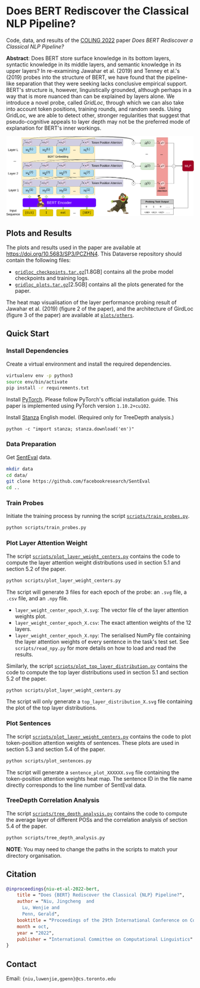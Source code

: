 # Does BERT Rediscover the Classical NLP Pipeline?
Code, data, and results of the [COLING 2022](https://coling2022.org) paper _Does BERT Rediscover a Classical NLP Pipeline?_

**Abstract**: Does BERT store surface knowledge in its bottom layers, syntactic knowledge in its middle layers, and semantic knowledge in its upper layers? In re-examining Jawahar et al. (2019) and Tenney et al.'s (2019) probes into the structure of BERT, we have found that the pipeline-like separation that they were seeking lacks conclusive empirical support. BERT's structure is, however, linguistically grounded, although perhaps in a way that is more nuanced than can be explained by layers alone. We introduce a novel probe, called _GridLoc_, through which we can also take into account token positions, training rounds, and random seeds. Using GridLoc, we are able to detect other, stronger regularities that suggest that pseudo-cognitive appeals to layer depth may not be the preferred mode of explanation for BERT's inner workings.

![](plots/others/architecture.png)

## Plots and Results

The plots and results used in the paper are available at https://doi.org/10.5683/SP3/PCZHN4.
This Dataverse repository should contain the following files:
- [`gridloc_checkpoints.tar.gz`](https://borealisdata.ca/file.xhtml?fileId=378579)[1.8GB] contains all the probe model checkpoints and training logs.
- [`gridloc_plots.tar.gz`](https://borealisdata.ca/file.xhtml?fileId=378580)[2.5GB] contains all the plots generated for the paper.

The heat map visualisation of the layer performance probing result of Jawahar et al. (2019) (figure 2 of the paper), and the architecture of GirdLoc (figure 3 of the paper) are available at [`plots/others`](plots/others).

## Quick Start

### Install Dependencies
Create a virtual environment and install the required dependencies.
```bash
virtualenv env -p python3
source env/bin/activate
pip install -r requirements.txt
```
Install [PyTorch](https://pytorch.org/get-started/locally/).
Please follow PyTorch's official installation guide.
This paper is implemented using PyTorch version `1.10.2+cu102`.

Install [Stanza](https://stanfordnlp.github.io/stanza/) English model. (Required only for TreeDepth analysis.)
```
python -c "import stanza; stanza.download('en')"
```

### Data Preparation

Get [SentEval](https://github.com/facebookresearch/SentEval) data.
```bash
mkdir data
cd data/
git clone https://github.com/facebookresearch/SentEval
cd ..
```

### Train Probes
Initiate the training process by running the script [`scripts/train_probes.py`](scripts/train_probes.py).
```bash
python scripts/train_probes.py
```

### Plot Layer Attention Weight
The script [`scripts/plot_layer_weight_centers.py`](scripts/plot_layer_weight_centers.py) contains the code to compute the layer attention weight distributions used in section 5.1 and section 5.2 of the paper.
```bash
python scripts/plot_layer_weight_centers.py
```
The script will generate 3 files for each epoch of the probe: an `.svg` file, a `.csv` file, and an `.npy` file.
- `layer_weight_center_epoch_X.svg`: The vector file of the layer attention weights plot.
- `layer_weight_center_epoch_X.csv`: The exact attention weights of the 12 layers.
- `layer_weight_center_epoch_X.npy`: The serialised NumPy file containing the layer attention weights of every sentence in the task's test set.  See `scripts/read_npy.py` for more details on how to load and read the results.

Similarly, the script [`scripts/plot_top_layer_distribution.py`](scripts/plot_top_layer_distribution.py) contains the code to compute the top layer distributions used in section 5.1 and section 5.2 of the paper.
```bash
python scripts/plot_layer_weight_centers.py
```
The script will only generate a `top_layer_distribution_X.svg` file containing the plot of the top layer distributions.

### Plot Sentences
The script [`scripts/plot_layer_weight_centers.py`](scripts/plot_layer_weight_centers.py) contains the code to plot token-position attention weights of sentences.  These plots are used in section 5.3 and section 5.4 of the paper.
```bash
python scripts/plot_sentences.py
```

The script will generate a `sentence_plot_XXXXXX.svg` file containing the token-position attention weights heat map.  The sentence ID in the file name directly corresponds to the line number of SentEval data.

### TreeDepth Correlation Analysis
The script [`scripts/tree_depth_analysis.py`](scripts/tree_depth_analysis.py) contains the code to compute the average layer of different POSs and the correlation analysis of section 5.4 of the paper.

```bash
python scripts/tree_depth_analysis.py
```

**NOTE**: You may need to change the paths in the scripts to match your directory organisation.

## Citation
```bibtex
@inproceedings{niu-et-al-2022-bert,
    title = "Does {BERT} Rediscover the Classical {NLP} Pipeline?",
    author = "Niu, Jingcheng  and
      Lu, Wenjie and
      Penn, Gerald",
    booktitle = "Proceedings of the 29th International Conference on Computational Linguistics",
    month = oct,
    year = "2022",
    publisher = "International Committee on Computational Linguistics"
}
```

## Contact
Email: `{niu,luwenjie,gpenn}@cs.toronto.edu`